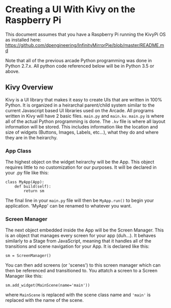 # Creating a UI With Kivy on the Raspberry Pi

This document assumes that you have a Raspberry Pi running the KivyPi OS as installed here: https://github.com/dpengineering/InfinityMirrorPie/blob/master/README.md

Note that all of the previous arcade Python programming was done in Python 2.7.x. All python code referenced below will be in Python 3.5 or above.

## Kivy Overview
Kivy is a UI library that makes it easy to create UIs that are written in 100% Python. It is organized in a heirarchal parent/child system similar to the current Javascript based UI libraries used on the Arcade. All programs written in Kivy will have 2 basic files. ```main.py``` and ```main.kv```. ```main.py``` is where all of the actual Python programming is done. The ```.kv``` file is where all layout information will be stored. This includes information like the location and size of widgets (Buttons, Images, Labels, etc...), what they do and where they are in the heirarchy. 

### App Class

The highest object on the widget heirarchy will be the App. This object requires little to no customization for our purposes. It will be declared in your .py file like this:
```
class MyApp(App):
    def build(self):
        return sm
```

The final line in your ```main.py``` file will then be ```MyApp.run()``` to begin your application. 'MyApp' can be renamed to whatever you want.

### Screen Manager

The next object embedded inside the App will be the Screen Manager. This is an object that manages every screen for your app (duh...). It behaves similarly to a Stage from JavaScript, meaning that it handles all of the transitions and scene navigation for your App. It is declared like this:
```
sm = ScreenManager()
```
You can then add screens (or 'scenes') to this screen manager which can then be referenced and transitioned to. You attatch a screen to a Screen Manager like this:
```
sm.add_widget(MainScene(name='main'))
```
where ```MainScene``` is replaced with the scene class name and ```'main'``` is replaced with the name of the scene. 
